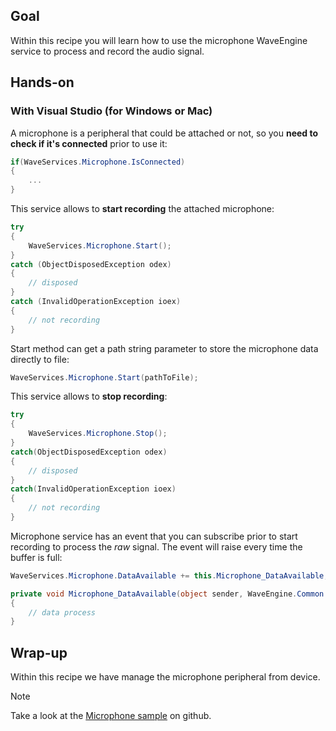 ## Goal

Within this recipe you will learn how to use the microphone WaveEngine service to process and record the audio signal.

## Hands-on

### With Visual Studio (for Windows or Mac)

A microphone is a peripheral that could be attached or not, so you **need to check if it's connected** prior to use it:

```c#
if(WaveServices.Microphone.IsConnected)
{
	...
}
```

This service allows to **start recording** the attached microphone:

```c#
try
{
    WaveServices.Microphone.Start();
}
catch (ObjectDisposedException odex)
{
    // disposed
}
catch (InvalidOperationException ioex)
{
    // not recording
}
```

Start method can get a path string parameter to store the microphone data directly to file:

```c#
WaveServices.Microphone.Start(pathToFile);
```

This service allows to **stop recording**:

```c#
try
{
    WaveServices.Microphone.Stop();
}
catch(ObjectDisposedException odex)
{
    // disposed
}
catch(InvalidOperationException ioex)
{
    // not recording
}
```

Microphone service has an event that you can subscribe prior to start recording to process the _raw_ signal. The event will raise every time the buffer is full:

```c#
WaveServices.Microphone.DataAvailable += this.Microphone_DataAvailable;
```
```c#
private void Microphone_DataAvailable(object sender, WaveEngine.Common.Media.MicrophoneDataEventArgs e)
{
	// data process
}
```

## Wrap-up

Within this recipe we have manage the microphone peripheral from device. 

>[!Note]
>Take a look at the [Microphone sample](https://github.com/WaveEngine/Samples/tree/master/Media/Microphone) on github.